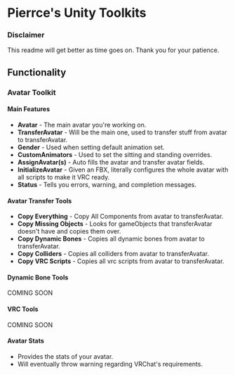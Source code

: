 # Pierrce's Unity Toolkits

### Disclaimer
This readme will get better as time goes on. Thank you for your patience.

## Functionality

### Avatar Toolkit  

#### Main Features
- **Avatar** - The main avatar you're working on.  
- **TransferAvatar** - Will be the main one, used to transfer stuff from avatar to transferAvatar.  
- **Gender** - Used when setting default animation set.  
- **CustomAnimators** - Used to set the sitting and standing overrides.  
- **AssignAvatar(s)** - Auto fills the avatar and transfer avatar fields.  
- **InitializeAvatar** - Given an FBX, literally configures the whole avatar with all scripts to make it VRC ready.  
- **Status** - Tells you errors, warning, and completion messages.  

#### Avatar Transfer Tools
- **Copy Everything** - Copy All Components from avatar to transferAvatar.  
- **Copy Missing Objects** - Looks for gameObjects that transferAvatar doesn't have and copies them over.  
- **Copy Dynamic Bones** - Copies all dynamic bones from avatar to transferAvatar.  
- **Copy Colliders** - Copies all colliders from avatar to transferAvatar.  
- **Copy VRC Scripts** - Copies all vrc scripts from avatar to transferAvatar.  

#### Dynamic Bone Tools
COMING SOON

#### VRC Tools
COMING SOON

#### Avatar Stats

- Provides the stats of your avatar.
- Will eventually throw warning regarding VRChat's requirements.
